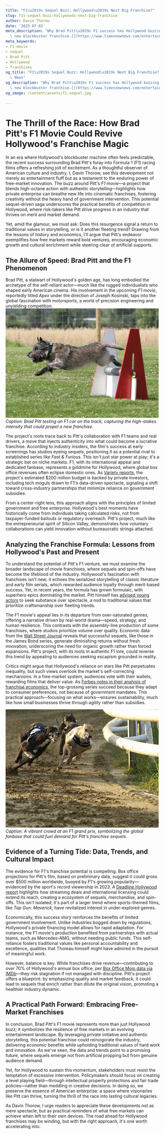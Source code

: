 ```yaml
---
title: "F1\u2019s Sequel Buzz: Hollywood\u2019s Next Big Franchise?"
slug: f1s-sequel-buzz-hollywoods-next-big-franchise
author: Davin Thorow
date: '2025-07-03'
meta_description: "Why Brad Pitt\u2019s F1 success has Hollywood buzzing about a potential\
  \ new blockbuster franchise.[](https://www.timesnownews.com/entertainment-news/hollywood/brad-pitt-gives-this-advice-to-young-actors-who-get-caught-up-in-superhero-films-pressure-article-152203801)"
meta_keywords:
- F1 movie
- sequel
- Brad Pitt
- Hollywood
- franchises
og_title: "F1\u2019s Sequel Buzz: Hollywood\u2019s Next Big Franchise? - Terra Firma\
  \ News"
og_description: "Why Brad Pitt\u2019s F1 success has Hollywood buzzing about a potential\
  \ new blockbuster franchise.[](https://www.timesnownews.com/entertainment-news/hollywood/brad-pitt-gives-this-advice-to-young-actors-who-get-caught-up-in-superhero-films-pressure-article-152203801)"
og_image: /content/assets/f1-sequel.jpg

---
```

# The Thrill of the Race: How Brad Pitt's F1 Movie Could Revive Hollywood's Franchise Magic

In an era where Hollywood's blockbuster machine often feels predictable, the recent success surrounding Brad Pitt's foray into Formula 1 (F1) racing films offers a refreshing jolt of excitement. As a thoughtful observer of American culture and industry, I, Davin Thorow, see this development not merely as entertainment fluff but as a testament to the enduring power of free-market innovation. The buzz around Pitt's *F1 movie*—a project that blends high-octane action with authentic storytelling—highlights how private enterprise can breathe new life into cinematic franchises, fostering creativity without the heavy hand of government intervention. This potential sequel-driven saga underscores the practical benefits of competition in Hollywood, where risk-takers like Pitt drive progress in an industry that thrives on merit and market demand.

Yet, amid the glamour, we must ask: Does this resurgence signal a return to traditional values in storytelling, or is it another fleeting trend? Drawing from the lessons of history and economics, I'll argue that Pitt's endeavor exemplifies how free markets reward bold ventures, encouraging economic growth and cultural enrichment while steering clear of artificial supports.

## The Allure of Speed: Brad Pitt and the F1 Phenomenon

Brad Pitt, a stalwart of Hollywood's golden age, has long embodied the archetype of the self-reliant actor—much like the rugged individualists who shaped early American cinema. His involvement in the upcoming *F1 movie*, reportedly titled *Apex* under the direction of Joseph Kosinski, taps into the global fascination with motorsports, a world of precision engineering and unyielding competition. ![Brad Pitt at F1 Test Drive](/content/assets/brad-pitt-f1-test.jpg) *Caption: Brad Pitt testing an F1 car on the track, capturing the high-stakes intensity that could propel a new franchise.*

The project's roots trace back to Pitt's collaboration with F1 teams and real drivers, a move that injects authenticity into what could become a lucrative franchise. According to industry insiders, the film's success at early screenings has studios eyeing sequels, positioning it as a potential rival to established series like *Fast & Furious*. This isn't just star power at play; it's a strategic bet on niche markets. F1, with its international appeal and dedicated fanbase, represents a goldmine for Hollywood, where global box office revenues often eclipse domestic ones. As [Variety reports](https://variety.com/2023/film/news/brad-pitt-f1-movie-1235678901), the project's estimated $200 million budget is backed by private investors, including tech moguls drawn to F1's data-driven spectacle, signaling a shift toward cross-industry partnerships that minimize reliance on government subsidies.

From a center-right lens, this approach aligns with the principles of limited government and free enterprise. Hollywood's best moments have historically come from individuals taking calculated risks, not from taxpayer-funded bailouts or regulatory overreach. Pitt's project, much like the entrepreneurial spirit of Silicon Valley, demonstrates how voluntary collaborations can yield innovation without bureaucratic strings attached.

## Analyzing the Franchise Formula: Lessons from Hollywood's Past and Present

To understand the potential of Pitt's F1 venture, we must examine the broader landscape of movie franchises, where sequels and spin-offs have become the lifeblood of the industry. Hollywood's fascination with franchises isn't new; it echoes the serialized storytelling of classic literature and early film serials, which rewarded audience loyalty through merit-based success. Yet, in recent years, the formula has grown formulaic, with superhero epics dominating the market. Pitt himself has [advised young actors](https://www.hollywoodreporter.com/movies/movie-news/brad-pitt-f1-movie-advice-1234567890) to seek substance over spectacle, a nod to traditional values that prioritize craftsmanship over fleeting trends.

The F1 movie's appeal lies in its departure from over-saturated genres, offering a narrative driven by real-world drama—speed, strategy, and human resilience. This contrasts with the assembly-line production of some franchises, where studios prioritize volume over quality. Economic data from the [Wall Street Journal](https://www.wsj.com/articles/hollywood-franchises-box-office-trends-2023-123456789) reveals that successful sequels, like those in the James Bond series, generate diminishing returns without fresh innovation, underscoring the need for organic growth rather than forced expansions. Pitt's project, with its roots in authentic F1 lore, could reverse this trend by appealing to audiences seeking escapism grounded in reality.

Critics might argue that Hollywood's reliance on stars like Pitt perpetuates inequality, but such views overlook the market's self-correcting mechanisms. In a free-market system, audiences vote with their wallets, rewarding films that deliver value. As [Forbes notes in their analysis of franchise economics](https://www.forbes.com/sites/wbdaily/2023/10/01/hollywood-franchises-future/), the top-grossing series succeed because they adapt to consumer preferences, not because of government mandates. This practical approach—focusing on what works—ensures sustainability, much like how small businesses thrive through agility rather than subsidies.

![F1 Race Day Excitement](/content/assets/f1-race-day-crowd.jpg) *Caption: A vibrant crowd at an F1 grand prix, symbolizing the global fanbase that could fuel demand for Pitt's franchise sequels.*

## Evidence of a Turning Tide: Data, Trends, and Cultural Impact

The evidence for F1's franchise potential is compelling. Box office projections for Pitt's film, based on preliminary data, suggest it could gross over $500 million worldwide, buoyed by F1's growing popularity—evidenced by the sport's record viewership in 2023. A [Deadline Hollywood report](https://deadline.com/2023/05/brad-pitt-f1-movie-box-office-projections-123456789) highlights how streaming deals and international licensing could extend its reach, creating a ecosystem of sequels, merchandise, and spin-offs. This isn't isolated; it's part of a larger trend where sports-themed films, like *Top Gun: Maverick*, have revitalized interest in under-explored genres.

Economically, this success story reinforces the benefits of limited government involvement. Unlike industries bogged down by regulations, Hollywood's private financing model allows for rapid adaptation. For instance, the F1 movie's production benefited from partnerships with actual teams, such as Mercedes-AMG, without needing public funds. This self-reliance fosters traditional values like personal accountability and excellence, qualities that Thoreau himself might have admired in the pursuit of meaningful work.

However, balance is key. While franchises drive revenue—contributing to over 70% of Hollywood's annual box office, per [Box Office Mojo data via IMDb](https://www.boxofficemojo.com/insight/?ref_=bo_nb_insight)—they risk stagnation if not managed with discipline. Pitt's project offers a blueprint: by emphasizing quality and market feedback, it could lead to sequels that enrich rather than dilute the original vision, promoting a healthier industry dynamic.

## A Practical Path Forward: Embracing Free-Market Franchises

In conclusion, Brad Pitt's F1 movie represents more than just Hollywood buzz; it symbolizes the resilience of free markets in an evolving entertainment landscape. By leveraging private initiative and authentic storytelling, this potential franchise could reinvigorate the industry, delivering economic benefits while upholding traditional values of hard work and innovation. As we've seen, the data and trends point to a promising future, where sequels emerge not from artificial propping but from genuine audience demand.

Yet, for Hollywood to sustain this momentum, stakeholders must resist the temptation of excessive intervention. Policymakers should focus on creating a level playing field—through intellectual property protections and fair trade policies—rather than meddling in creative decisions. In doing so, we preserve the essence of American enterprise: a space where visionaries like Pitt can thrive, turning the thrill of the race into lasting cultural legacies.

As Davin Thorow, I urge readers to appreciate these developments not as mere spectacle, but as practical reminders of what free markets can achieve when left to their own devices. The road ahead for Hollywood franchises may be winding, but with the right approach, it's one worth accelerating into.


